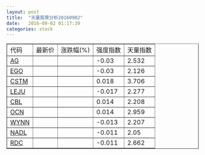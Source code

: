 ```yaml
---
layout: post
title:  "天量股票分析20160902"
date:   2016-09-02 01:17:39
categories: stock
---
```

<script type="text/javascript">
var stockList = []
stockList.push('gb_ag');
stockList.push('gb_ego');
stockList.push('gb_cstm');
stockList.push('gb_leju');
stockList.push('gb_cbl');
stockList.push('gb_ocn');
stockList.push('gb_wynn');
stockList.push('gb_nadl');
stockList.push('gb_rdc');
</script>

<table border="1">
 <tr>
  <td>代码</td>
  <td>最新价</td>
  <td>涨跌幅(%)</td>
 <td>强度指数</td>
 <td>天量指数</td>
</tr>
  <tr id="ag"><td><a href="http://stock.finance.sina.com.cn/usstock/quotes/AG.html" target="_blank">AG</a></td><td></td><td></td><td>-0.03</td><td>2.532</td></tr>
  <tr id="ego"><td><a href="http://stock.finance.sina.com.cn/usstock/quotes/EGO.html" target="_blank">EGO</a></td><td></td><td></td><td>-0.03</td><td>2.126</td></tr>
  <tr id="cstm"><td><a href="http://stock.finance.sina.com.cn/usstock/quotes/CSTM.html" target="_blank">CSTM</a></td><td></td><td></td><td>0.018</td><td>3.706</td></tr>
  <tr id="leju"><td><a href="http://stock.finance.sina.com.cn/usstock/quotes/LEJU.html" target="_blank">LEJU</a></td><td></td><td></td><td>-0.017</td><td>2.277</td></tr>
  <tr id="cbl"><td><a href="http://stock.finance.sina.com.cn/usstock/quotes/CBL.html" target="_blank">CBL</a></td><td></td><td></td><td>0.014</td><td>2.208</td></tr>
  <tr id="ocn"><td><a href="http://stock.finance.sina.com.cn/usstock/quotes/OCN.html" target="_blank">OCN</a></td><td></td><td></td><td>0.014</td><td>2.959</td></tr>
  <tr id="wynn"><td><a href="http://stock.finance.sina.com.cn/usstock/quotes/WYNN.html" target="_blank">WYNN</a></td><td></td><td></td><td>-0.013</td><td>2.207</td></tr>
  <tr id="nadl"><td><a href="http://stock.finance.sina.com.cn/usstock/quotes/NADL.html" target="_blank">NADL</a></td><td></td><td></td><td>-0.011</td><td>2.05</td></tr>
  <tr id="rdc"><td><a href="http://stock.finance.sina.com.cn/usstock/quotes/RDC.html" target="_blank">RDC</a></td><td></td><td></td><td>-0.011</td><td>2.662</td></tr>
</table>
